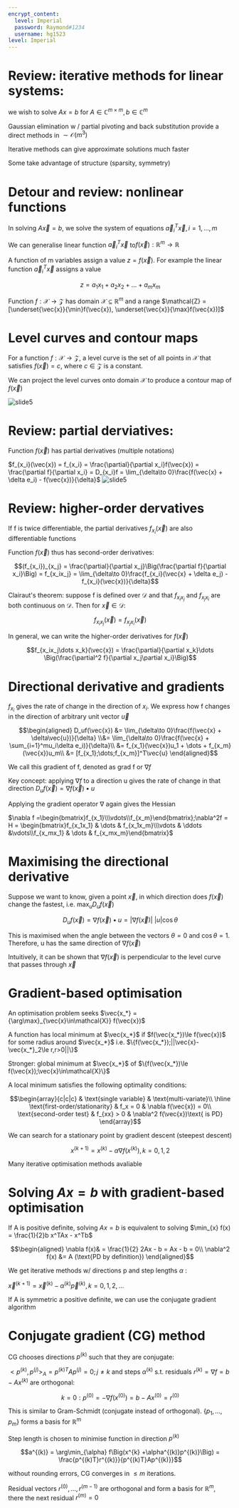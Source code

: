 ```yaml
---
encrypt_content:
  level: Imperial
  password: Raymond#1234
  username: hg1523
level: Imperial
---
```


# Review: iterative methods for linear systems:

we wish to solve $Ax = b$ for $A\in\mathbb{C}^{m\times m}, b\in\mathbb{C}^m$

Gaussian elimination w / partial pivoting and back substitution provide a direct methods in $\sim\mathcal{O}(m^3)$

Iterative methods can give approximate solutions much faster

Some take advantage of structure (sparsity, symmetry)

# Detour and review: nonlinear functions

In solving $A\vec{x} = b$, we solve the system of equations $\vec{a}_i^T\vec{x}, i = 1,\dots,m$

We can generalise linear function $\vec{a}_i^T\vec{x}$ to$f(\vec{x}):\mathbb{R}^m\to\mathbb{R}$

A function of m variables assign a value $z = f(\vec{x})$. For example the linear function $\vec{a}_i^T\vec{x}$ assigns a value

$$z = a_1x_1 + a_2x_2 + \dots + a_mx_m$$

Function $f:\mathcal{X} \to \mathcal{Z}$ has domain $\mathcal{X}\subseteq \mathbb{R}^m$ and a range $\mathcal{Z} = [\underset{\vec{x}}{\min}f(\vec{x}), \underset{\vec{x}}{\max}f(\vec{x})]$

# Level curves and contour maps

For a function $f:\mathcal{X}\to\mathcal{Z}$, a level curve is the set of all points in $\mathcal{X}$ that satisfies $f(\vec{x}) = c$, where $c\in\mathcal{Z}$ is a constant.

We can project the level curves onto domain $\mathcal{X}$ to produce a contour map of $f(\vec{x})$

![slide5](../../../../../assets/Imperial/50011/lecture15-slide5.png)

# Review: partial derviatives:

Function $f(\vec{x})$ has partial derivatives (multiple notations)

$f_{x_i}(\vec{x}) = f_{x_i} = \frac{\partial}{\partial x_i}f(\vec{x}) = \frac{\partial f}{\partial x_i} = D_{x_i}f = \lim_{\delta\to 0}\frac{f(\vec{x} + \delta e_i) - f(\vec{x})}{\delta}$
![slide5](../../../../../assets/Imperial/50011/lecture15-slide6.png)

# Review: higher-order dervatives

If f is twice differentiable, the partial derivatives $f_{x_i}(\vec{x})$ are also differentiable functions

Function $f(\vec{x})$ thus has second-order derivatives:

$$(f_{x_i})_{x_j} = \frac{\partial}{\partial x_j}\Big(\frac{\partial f}{\partial x_i}\Big) = f_{x_ix_j} = \lim_{\delta\to 0}\frac{f_{x_i}(\vec{x} + \delta e_j) - f_{x_i}(\vec{x})}{\delta}$$

Clairaut's theorem: suppose f is defined over $\mathcal{D}$ and that $f_{x_ix_j}$ and $f_{x_jx_i}$ are both continuous on $\mathcal{D}$. Then for $\vec{x}\in\mathcal{D}$:

$$f_{x_ix_j}(\vec{x}) = f_{x_jx_i}(\vec{x})$$

In general, we can write the higher-order derivatives for $f(\vec{x})$

$$f_{x_ix_j\dots x_k}(\vec{x}) = \frac{\partial}{\partial x_k}\dots \Big(\frac{\partial^2 f}{\partial x_j\partial x_i}\Big)$$

# Directional derivative and gradients

$f_{x_i}$ gives the rate of change in the direction of $x_i$. We express how f changes in the direction of arbitrary unit vector $\vec{u}$

$$\begin{aligned}
D_uf(\vec{x}) &= \lim_{\delta\to 0}\frac{f(\vec{x} + \delta\vec{u})}{\delta} \\&= \lim_{\delta\to 0}\frac{f(\vec{x} + \sum_{i=1}^mu_i\delta e_i)}{\delta}\\
&= f_{x_1}(\vec{x})u_1 + \dots + f_{x_m}(\vec{x})u_m\\
&= [f_{x_1};\dots;f_{x_m}]^T\vec{u}
\end{aligned}$$

We call this gradient of f, denoted as grad f or $\nabla f$

Key concept: applying $\nabla f$ to a direction u gives the rate of change in that direction $D_uf(\vec{x}) = \nabla f(\vec{x})\bullet u$

Applying the gradient operator $\nabla$ again gives the Hessian

$\nabla f =\begin{bmatrix}f_{x_1}\\\vdots\\f_{x_m}\end{bmatrix};\nabla^2f = H = \begin{bmatrix}f_{x_1x_1} & \dots & f_{x_1x_m}\\\vdots & \ddots &\vdots\\f_{x_mx_1} & \dots & f_{x_mx_m}\end{bmatrix}$



# Maximising the directional derivative

Suppose we want to know, given a point $\vec{x}$, in which direction does $f(\vec{x})$ change the fastest, i.e. $\max_{u}D_uf(\vec{x})$


$$D_uf(\vec{x}) = \nabla f(\vec{x})\bullet u = |\nabla f(\vec{x})|\text{ }|u|\cos\theta$$

This is maximised when the angle between the vectors $\theta = 0$ and $\cos\theta = 1$. Therefore, u has the same direction of $\nabla f(\vec{x})$

Intuitively, it can be shown that $\nabla f(\vec{x})$ is perpendicular to the level curve that passes through $\vec{x}$

# Gradient-based optimisation

An optimisation problem seeks $\vec{x_*} = {\arg\max}_{\vec{x}\in\mathcal{X}} f(\vec{x})$

A function has local minimum at $\vec{x_*}$ if $f(\vec{x_*})\le f(\vec{x})$ for some radius around $\vec{x_*}$ i.e. $\{f(\vec{x_*});||\vec{x}-\vec{x_*}_2\le r,r>0||\}$

Stronger: global minimum at $\vec{x_*}$ of $\{f(\vec{x_*})\le f(\vec{x});\vec{x}\in\mathcal{X}\}$

A local minimum satisfies the following optimality conditions:

$$\begin{array}{c|c|c}
 & \text{single variable} & \text{multi-variate}\\
 \hline
\text{first-order/stationarity} & f_x = 0 & \nabla f(\vec{x}) = 0\\
\text{second-order test} & f_{xx} > 0 & \nabla^2 f(\vec{x})\text{ is PD}
\end{array}$$

We can search for a stationary point by gradient descent (steepest descent)

$$x^{(k+1)} = x^{(k)} - \alpha\nabla f(x^{(k)}), k = 0,1,2$$

Many iterative optimisation methods avaliable

# Solving $Ax = b$ with gradient-based optimisation

If A is positive definite, solving $Ax = b$ is equivalent to solving $\min_{x} f(x) = \frac{1}{2}b x^TAx - x^Tb$

$$\begin{aligned}
\nabla f(x)& = \frac{1}{2} 2Ax - b = Ax - b = 0\\
\nabla^2 f(x) &= A (\text{PD by definition})
\end{aligned}$$

We get iterative methods w/ directions p and step lengths $\alpha$ :

$\vec{x}^{(k+1)} = \vec{x}^{(k)} - \alpha^{(k)}\vec{p}^{(k)},k = 0,1,2,\dots$

If A is symmetric a positive definite, we can use the conjugate gradient algorithm

# Conjugate gradient (CG) method

CG chooses directions $p^{(k)}$ such that they are conjugate:

$<p^{(k)}, p^{(j)}>_A = p^{(k)T}Ap^{(j)} = 0; j\neq k$ and steps $\alpha^{(k)}$ s.t. residuals $r^{(k)} = \nabla f = b - Ax^{(k)}$ are orthogonal:

$$k = 0: p^{(0)} = -\nabla f(x^{(0)}) = b - Ax^{(0)} = r^{(0)}$$

This is similar to Gram-Schmidt (conjugate instead of orthogonal). $\{p_1,\dots,p_m\}$ forms a basis for $\mathbb{R}^m$

Step length is chosen to minimise function in direction $p^{(k)}$

$$a^{(k)} = \arg\min_{\alpha} f\Big(x^{k} +\alpha^{(k)}p^{(k)}\Big) = \frac{p^{(k)T}r^{(k)}}{p^{(k)T}Ap^{(k)}}$$


without rounding errors, CG converges in $\le m$ iterations.

Residual vectors $r^{(0)},\dots,r^{(m-1)}$ are orthogonal and form a basis for $\mathbb{R}^m$, there the next residual $r^{(m)} = 0$
